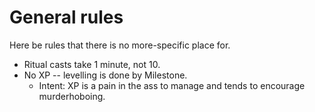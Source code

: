 # General rules

Here be rules that there is no more-specific place for.

* Ritual casts take 1 minute, not 10.
* No XP -- levelling is done by Milestone.
  * Intent: XP is a pain in the ass to manage and tends to encourage murderhoboing.
